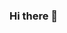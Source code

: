 ### Hi there 👋

<!--
**dlalswo656/dlalswo656** is a ✨ _special_ ✨ repository because its `README.md` (this file) appears on your GitHub profile.


[![Instagram Badge](https://img.shields.io/badge/Instagram-%23E4405F?style=flat&logo=instagram&logoColor=white)](https://www.instagram.com/m.j_2ee/)

[![Velog Badge](https://img.shields.io/badge/Velog-%2312100E.svg?style=flat&logo=velog&logoColor=white)](https://velog.io/@dlalswo656)

[![Spring Badge](https://img.shields.io/badge/Spring-%236DB33F.svg?style=flat&logo=spring&logoColor=white)](https://spring.io/)

[![Spring Boot Badge](https://img.shields.io/badge/Spring_Boot-%236DB33F.svg?style=flat&logo=spring-boot&logoColor=white)](https://spring.io/projects/spring-boot/)






